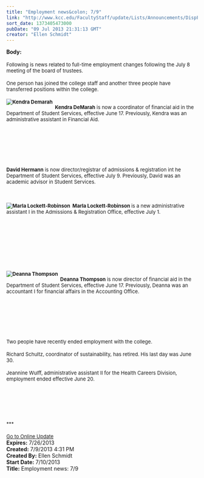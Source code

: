 ```yaml
---
title: "Employment news&colon; 7/9"
link: "http://www.kcc.edu/FacultyStaff/update/Lists/Announcements/DispForm.aspx?ID=1163"
sort_date: 1373405473000
pubDate: "09 Jul 2013 21:31:13 GMT"
creator: "Ellen Schmidt"
---
```


<div><b>Body:</b> <div class="ExternalClass3D73E14DA3B14C4AAD6DD77C3B9DB46E">
<div><br /><font size="2">Following is news related to full-time employment changes following the July 8 meeting of the board of trustees.</font></div>
<div><br /><font size="2">One person has joined the college staff and another three people have transferred positions within the college.</font></div>
<div><br /><font size="2">
<div style="float:left;margin-right:6px"><strong><img alt="Kendra Demarah" src="/FacultyStaff/update/PublishingImages/Kendra_Demarah_update.jpg" /></strong></div>
<p><strong>Kendra DeMarah</strong> is now a coordinator of financial aid in the Department of Student Services, effective June 17. Previously, Kendra was an administrative assistant in Financial Aid.</font></p></div>
<div> </div>
<div> </div>
<div> </div>
<div> </div>
<div> </div>
<div><br /><font size="2"><strong>David Hermann</strong> is now director/registrar of admissions &amp; registration int he Department of Student Services, effective July 9. Previously, David was an academic advisor in Student Services.</font></div>
<div><font size="2"></font> </div>
<div><font size="2"><br /></div></font>
<div>
<p><font size="2"></p>
<div style="float:left;margin-right:6px"><strong><img alt="Marla Lockett-Robinson" src="/SiteCollectionImages/MLockett-Robinson.jpg" /></strong></div>
<p><strong>Marla Lockett-Robinson </strong>is a new administrative assistant I in the Admissions &amp; Registration Office, effective July 1.</font> 
<p><font size="2"></font>
<p><font size="2"></font> </p></div>
<div> </div>
<div> </div>
<div> </div>
<div> </div>
<div> </div>
<div><br /><font size="2">
<div style="float:left;margin-right:6px"><strong><img alt="Deanna Thompson" src="/FacultyStaff/update/PublishingImages/Deanna_Thompson_update.jpg" /></strong></div>
<p><strong>Deanna Thompson</strong> is now director of financial aid in the Department of Student Services, effective June 17. Previously, Deanna was an accountant I for financial affairs in the Accounting Office.</font></p></div>
<div> </div>
<div> </div>
<div> </div>
<div> </div>
<div> </div>
<div><br /><font size="2">Two people have recently ended employment with the college.</font></div>
<div><br /><font size="2">Richard Schultz, coordinator of sustainability, has retired. His last day was June 30.</font></div>
<div><br /><font size="2">Jeannine Wulff, administrative assistant II for the Health Careers Division, employment ended effective June 20.</font></div>
<div><font size="2"></font> </div>
<div><font size="2"></font> </div>
<div><font size="2"></font> </div>
<div> </div>
<div> </div>
<div>
<div><br />
<div></div>
<div>
<div>
<div></div>
<div><font size="2">***</font></div>
<div><font size="2"></font> </div>
<div><font size="2"></font></div>
<div><font size="2"><a href="/FacultyStaff/update/Pages/dailyupdate.aspx">Go to Online Update</a></font></div>
<div><font size="2"></font></div></div></div></div></div></div></div>
<div><b>Expires:</b> 7/26/2013</div>
<div><b>Created:</b> 7/9/2013 4:31 PM</div>
<div><b>Created By:</b> Ellen Schmidt</div>
<div><b>Start Date:</b> 7/10/2013</div>
<div><b>Title:</b> Employment news: 7/9</div>
